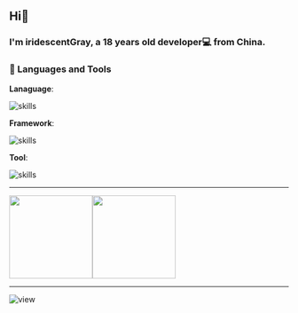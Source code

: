 ## Hi👋

### I'm iridescentGray, a 18 years old developer💻 from China.

### 🔨 Languages and Tools

**Lanaguage**:

![skills](https://skillicons.dev/icons?i=py,java,go)

**Framework**:

![skills](https://skillicons.dev/icons?i=spring,vue,pytorch,tensorflow,fastapi,flask,selenium)

**Tool**:

![skills](https://skillicons.dev/icons?i=apple,kali,debian,vscode,idea,maven,mysql,redis,docker,k8s)

---

<img align="" height="150px" src="https://github-readme-stats.vercel.app/api/top-langs/?username=iridescentGray&hide=html,jupyter%20notebook&hide_title=true&hide_border=true&layout=compact&text_color=000&icon_color=fff&bg_color=0,52fa5a,4dfcff,c64dff&theme=graywhite&langs_count=6"/><img align="" height="150px" src="https://github-readme-stats.vercel.app/api?username=iridescentGray&hide_border=true&hide_title=true&layout=compact&text_color=000&icon_color=fff&bg_color=0,52fa5a,4dfcff,c64dff&theme=graywhite" />

---

![view](https://komarev.com/ghpvc/?username=iridescentGray&color=blueviolet)
